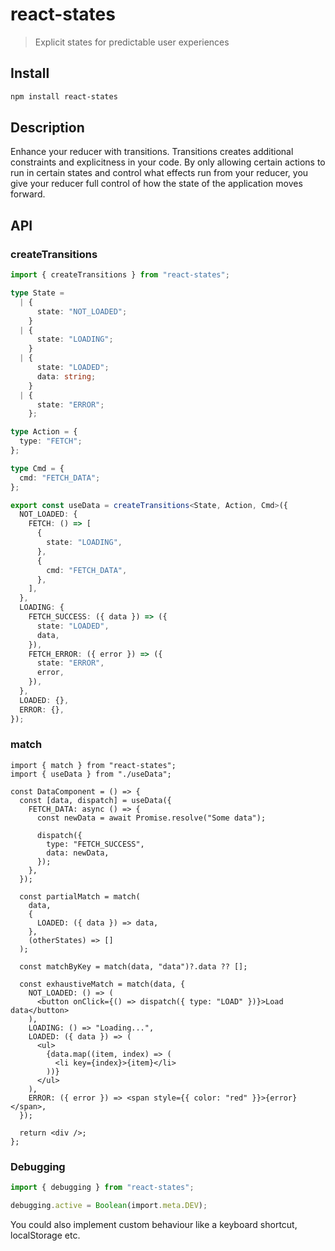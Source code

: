 # react-states

> Explicit states for predictable user experiences

## Install

```sh
npm install react-states
```

## Description

Enhance your reducer with transitions. Transitions creates additional constraints and explicitness in your code. By only allowing certain actions to run in certain states and control what effects run from your reducer, you give your reducer full control of how the state of the application moves forward.

## API

### createTransitions

```ts
import { createTransitions } from "react-states";

type State =
  | {
      state: "NOT_LOADED";
    }
  | {
      state: "LOADING";
    }
  | {
      state: "LOADED";
      data: string;
    }
  | {
      state: "ERROR";
    };

type Action = {
  type: "FETCH";
};

type Cmd = {
  cmd: "FETCH_DATA";
};

export const useData = createTransitions<State, Action, Cmd>({
  NOT_LOADED: {
    FETCH: () => [
      {
        state: "LOADING",
      },
      {
        cmd: "FETCH_DATA",
      },
    ],
  },
  LOADING: {
    FETCH_SUCCESS: ({ data }) => ({
      state: "LOADED",
      data,
    }),
    FETCH_ERROR: ({ error }) => ({
      state: "ERROR",
      error,
    }),
  },
  LOADED: {},
  ERROR: {},
});
```

### match

```tsx
import { match } from "react-states";
import { useData } from "./useData";

const DataComponent = () => {
  const [data, dispatch] = useData({
    FETCH_DATA: async () => {
      const newData = await Promise.resolve("Some data");

      dispatch({
        type: "FETCH_SUCCESS",
        data: newData,
      });
    },
  });

  const partialMatch = match(
    data,
    {
      LOADED: ({ data }) => data,
    },
    (otherStates) => []
  );

  const matchByKey = match(data, "data")?.data ?? [];

  const exhaustiveMatch = match(data, {
    NOT_LOADED: () => (
      <button onClick={() => dispatch({ type: "LOAD" })}>Load data</button>
    ),
    LOADING: () => "Loading...",
    LOADED: ({ data }) => (
      <ul>
        {data.map((item, index) => (
          <li key={index}>{item}</li>
        ))}
      </ul>
    ),
    ERROR: ({ error }) => <span style={{ color: "red" }}>{error}</span>,
  });

  return <div />;
};
```

### Debugging

```ts
import { debugging } from "react-states";

debugging.active = Boolean(import.meta.DEV);
```

You could also implement custom behaviour like a keyboard shortcut, localStorage etc.
